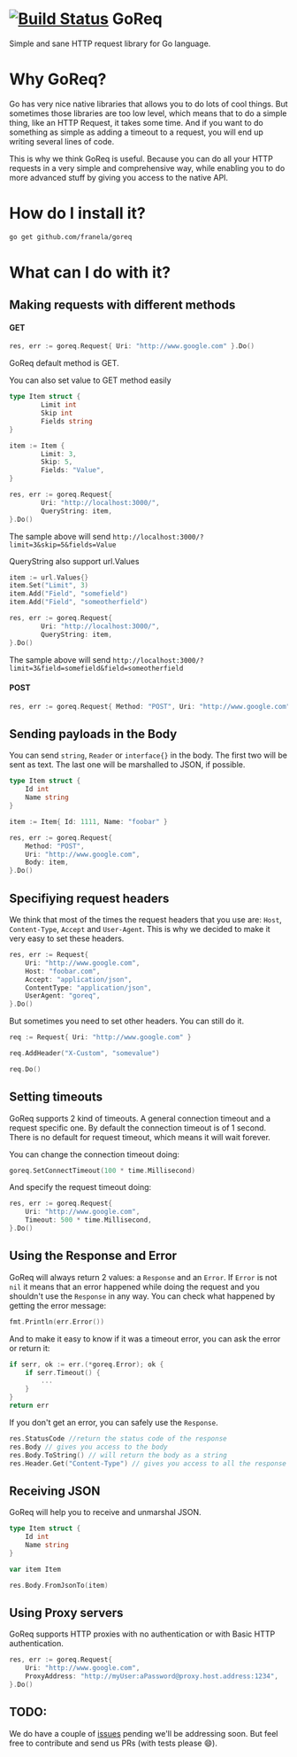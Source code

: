 [![Build Status](https://travis-ci.org/franela/goreq.png?branch=master)](https://travis-ci.org/franela/goreq)
GoReq
=======

Simple and sane HTTP request library for Go language.

Why GoReq?
==========

Go has very nice native libraries that allows you to do lots of cool things. But sometimes those libraries are too low level, which means that to do a simple thing, like an HTTP Request, it takes some time. And if you want to do something as simple as adding a timeout to a request, you will end up writing several lines of code.

This is why we think GoReq is useful. Because you can do all your HTTP requests in a very simple and comprehensive way, while enabling you to do more advanced stuff by giving you access to the native API.

How do I install it?
====================

```bash
go get github.com/franela/goreq
```

What can I do with it?
======================

## Making requests with different methods

#### GET
```go
res, err := goreq.Request{ Uri: "http://www.google.com" }.Do()
```

GoReq default method is GET.

You can also set value to GET method easily

```go
type Item struct {
        Limit int
        Skip int
        Fields string
}

item := Item {
        Limit: 3,
        Skip: 5,
        Fields: "Value",
}

res, err := goreq.Request{
        Uri: "http://localhost:3000/",
        QueryString: item,
}.Do()
```
The sample above will send `http://localhost:3000/?limit=3&skip=5&fields=Value`


QueryString also support url.Values

```go
item := url.Values{}
item.Set("Limit", 3)
item.Add("Field", "somefield")
item.Add("Field", "someotherfield")

res, err := goreq.Request{
        Uri: "http://localhost:3000/",
        QueryString: item,
}.Do()
```

The sample above will send `http://localhost:3000/?limit=3&field=somefield&field=someotherfield`



#### POST

```go
res, err := goreq.Request{ Method: "POST", Uri: "http://www.google.com" }.Do()
```

## Sending payloads in the Body

You can send ```string```, ```Reader``` or ```interface{}``` in the body. The first two will be sent as text. The last one will be marshalled to JSON, if possible.

```go
type Item struct {
    Id int
    Name string
}

item := Item{ Id: 1111, Name: "foobar" }

res, err := goreq.Request{ 
    Method: "POST", 
    Uri: "http://www.google.com", 
    Body: item,
}.Do()
```

## Specifiying request headers

We think that most of the times the request headers that you use are: ```Host```, ```Content-Type```, ```Accept``` and ```User-Agent```. This is why we decided to make it very easy to set these headers.

```go
res, err := Request{
    Uri: "http://www.google.com",
    Host: "foobar.com",
    Accept: "application/json",
    ContentType: "application/json",
    UserAgent: "goreq",
}.Do()
```

But sometimes you need to set other headers. You can still do it.

```go
req := Request{ Uri: "http://www.google.com" }

req.AddHeader("X-Custom", "somevalue")

req.Do()
```

## Setting timeouts

GoReq supports 2 kind of timeouts. A general connection timeout and a request specific one. By default the connection timeout is of 1 second. There is no default for request timeout, which means it will wait forever.

You can change the connection timeout doing:

```go
goreq.SetConnectTimeout(100 * time.Millisecond)
```

And specify the request timeout doing:

```go
res, err := goreq.Request{ 
    Uri: "http://www.google.com",
    Timeout: 500 * time.Millisecond, 
}.Do()
```

## Using the Response and Error

GoReq will always return 2 values: a ```Response``` and an ```Error```.
If ```Error``` is not ```nil``` it means that an error happened while doing the request and you shouldn't use the ```Response``` in any way.
You can check what happened by getting the error message:

```go
fmt.Println(err.Error())
```
And to make it easy to know if it was a timeout error, you can ask the error or return it:

```go
if serr, ok := err.(*goreq.Error); ok {
    if serr.Timeout() {
        ...
    }
}
return err
```

If you don't get an error, you can safely use the ```Response```.

```go
res.StatusCode //return the status code of the response
res.Body // gives you access to the body
res.Body.ToString() // will return the body as a string
res.Header.Get("Content-Type") // gives you access to all the response headers
```

## Receiving JSON

GoReq will help you to receive and unmarshal JSON.

```go
type Item struct {
    Id int
    Name string
}

var item Item

res.Body.FromJsonTo(item)
```

## Using Proxy servers

GoReq supports HTTP proxies with no authentication or with Basic HTTP authentication.

```go
res, err := goreq.Request{ 
    Uri: "http://www.google.com",
    ProxyAddress: "http://myUser:aPassword@proxy.host.address:1234",
}.Do()
```


TODO:
-----

We do have a couple of [issues](https://github.com/franela/goreq/issues) pending we'll be addressing soon. But feel free to
contribute and send us PRs (with tests please :smile:).
